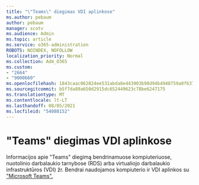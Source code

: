 ```yaml
---
title: "\"Teams\" diegimas VDI aplinkose"
ms.author: pebaum
author: pebaum
manager: scotv
ms.audience: Admin
ms.topic: article
ms.service: o365-administration
ROBOTS: NOINDEX, NOFOLLOW
localization_priority: Normal
ms.collection: Adm_O365
ms.custom:
- "2664"
- "9000660"
ms.openlocfilehash: 1843caac062824ee531abda8e443903b98d94b4948759a0f63741ae17062bf8e
ms.sourcegitcommit: b5f7da89a650d2915dc652449623c78be6247175
ms.translationtype: MT
ms.contentlocale: lt-LT
ms.lasthandoff: 08/05/2021
ms.locfileid: "54088152"
---
```

# <a name="installing-teams-on-vdi-environments"></a>"Teams" diegimas VDI aplinkose

Informacijos apie "Teams" diegimą bendrinamuose kompiuteriuose, nuotolinio darbalaukio tarnybose (RDS) arba virtualiojo darbalaukio infrastruktūros (VDI) žr. Bendrai naudojamos kompiuterio ir VDI aplinkos su ["Microsoft Teams".](https://docs.microsoft.com/deployoffice/teams-install#shared-computer-and-vdi-environments-with-microsoft-teams)